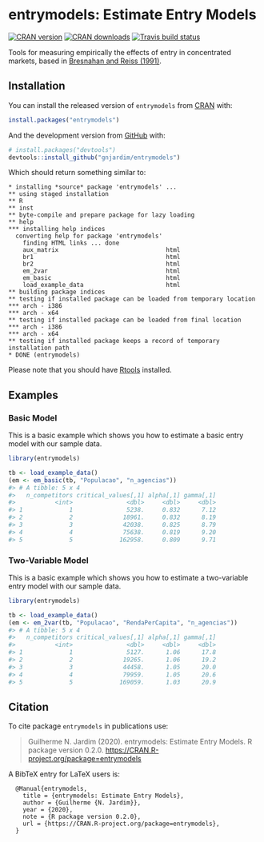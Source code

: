 
<!-- README.md is generated from README.Rmd. Please edit that file -->

# entrymodels: Estimate Entry Models

<!-- badges: start -->

[![CRAN
version](https://www.r-pkg.org/badges/version/entrymodels?color=orange)](https://cran.r-project.org/package=entrymodels)
[![CRAN
downloads](https://cranlogs.r-pkg.org/badges/entrymodels?color=blue)](https://cran.r-project.org/package=entrymodels)
[![Travis build
status](https://travis-ci.org/gnjardim/entrymodels.svg?branch=master)](https://travis-ci.org/gnjardim/entrymodels)
<!-- badges: end -->

Tools for measuring empirically the effects of entry in concentrated
markets, based in [Bresnahan and Reiss
(1991)](https://www.jstor.org/stable/2937655).

## Installation

You can install the released version of `entrymodels` from
[CRAN](https://CRAN.R-project.org/package=entrymodels) with:

``` r
install.packages("entrymodels")
```

And the development version from
[GitHub](https://github.com/gnjardim/entrymodels) with:

``` r
# install.packages("devtools")
devtools::install_github("gnjardim/entrymodels")
```

Which should return something similar to:

    * installing *source* package 'entrymodels' ...
    ** using staged installation
    ** R
    ** inst
    ** byte-compile and prepare package for lazy loading
    ** help
    *** installing help indices
      converting help for package 'entrymodels'
        finding HTML links ... done
        aux_matrix                              html  
        br1                                     html  
        br2                                     html  
        em_2var                                 html  
        em_basic                                html  
        load_example_data                       html  
    ** building package indices
    ** testing if installed package can be loaded from temporary location
    *** arch - i386
    *** arch - x64
    ** testing if installed package can be loaded from final location
    *** arch - i386
    *** arch - x64
    ** testing if installed package keeps a record of temporary installation path
    * DONE (entrymodels)

Please note that you should have
[Rtools](https://cran.r-project.org/bin/windows/Rtools/) installed.

## Examples

### Basic Model

This is a basic example which shows you how to estimate a basic entry
model with our sample data.

``` r
library(entrymodels)

tb <- load_example_data()
(em <- em_basic(tb, "Populacao", "n_agencias"))
#> # A tibble: 5 x 4
#>   n_competitors critical_values[,1] alpha[,1] gamma[,1]
#>           <int>               <dbl>     <dbl>     <dbl>
#> 1             1               5238.     0.832      7.12
#> 2             2              18961.     0.832      8.19
#> 3             3              42038.     0.825      8.79
#> 4             4              75638.     0.819      9.20
#> 5             5             162958.     0.809      9.71
```

### Two-Variable Model

This is a basic example which shows you how to estimate a two-variable
entry model with our sample data.

``` r
library(entrymodels)

tb <- load_example_data()
(em <- em_2var(tb, "Populacao", "RendaPerCapita", "n_agencias"))
#> # A tibble: 5 x 4
#>   n_competitors critical_values[,1] alpha[,1] gamma[,1]
#>           <int>               <dbl>     <dbl>     <dbl>
#> 1             1               5127.      1.06      17.8
#> 2             2              19265.      1.06      19.2
#> 3             3              44458.      1.05      20.0
#> 4             4              79959.      1.05      20.6
#> 5             5             169059.      1.03      20.9
```

## Citation

To cite package `entrymodels` in publications use:

> Guilherme N. Jardim (2020). entrymodels: Estimate Entry Models. R
> package version 0.2.0.
> <https://CRAN.R-project.org/package=entrymodels>

A BibTeX entry for LaTeX users is:

``` 
  @Manual{entrymodels,
    title = {entrymodels: Estimate Entry Models},
    author = {Guilherme {N. Jardim}},
    year = {2020},
    note = {R package version 0.2.0},
    url = {https://CRAN.R-project.org/package=entrymodels},
  }
```
